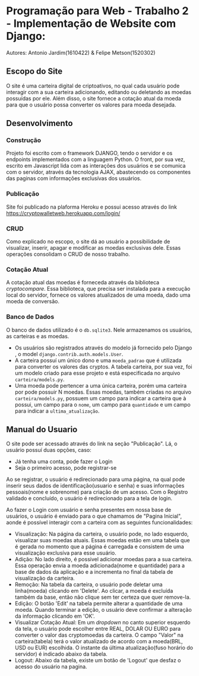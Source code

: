 # Programação para Web - Trabalho 2 - Implementação de Website com Django:

Autores: Antonio Jardim(1610422) & Felipe Metson(1520302)	

## Escopo do Site
O site é uma carteira digital de criptoativos, no qual cada usuário pode interagir com a sua carteira adicionando, editando ou deletando as moedas possuídas por ele. Além disso, o site fornece a cotação atual da moeda para que o usuário possa converter os valores para moeda desejada.

## Desenvolvimento
### Construção
Projeto foi escrito com o framework DJANGO, tendo o servidor e os endpoints implementados com a linguagem Python. O front, por sua vez, escrito em Javascript lida com as interações dos usuários e se comunica com o servidor, através da tecnologia AJAX, abastecendo os componentes das paginas com informações exclusívas dos usuários.

### Publicação
Site foi publicado na plaforma Heroku e possui acesso através do link https://cryptowalletweb.herokuapp.com/login/

### CRUD
Como explicado no escopo, o site dá ao usuário a possibilidade de visualizar, inserir, apagar e modificar as moedas exclusivas dele. Essas operações consolidam o CRUD de nosso trabalho.

### Cotação Atual
A cotação atual das moedas é forneceda através da biblioteca *cryptocompare*. Essa biblioteca, que precisa ser instalada para a execução local do servidor, fornece os valores atualizados de uma moeda, dado uma moeda de conversão.

### Banco de Dados
O banco de dados utilizado é o `db.sqlite3`. Nele armazenamos os usuários, as carteiras e as moedas. 

- Os usuários são registrados através do modelo já fornecido pelo Django , o model `django.contrib.auth.models.User`.
- A carteira possuí um único dono e uma `moeda_padrao` que é utilizada para converter os valores das cryptos. A tabela carteira, por sua vez, foi um modelo criado para esse projeto e está especificada no arquivo `carteira/models.py`.
- Uma moeda pode pertencer a uma única carteira, porém uma carteira por pode possuir N moedas. Essas moedas, também criadas no arquivo `carteira/models.py`, possuem um campo para indicar a carteira que à possui, um campo para o `nome`, um campo para `quantidade` e um campo para indicar a `ultima_atualização`.

## Manual do Usuario
O site pode ser acessado através do link na seção "Publicação". Lá, o usuário possuí duas opções, caso:
- Já tenha uma conta, pode fazer o Login
- Seja o primeiro acesso, pode registrar-se

Ao se registrar, o usuário é redirecionado para uma página, na qual pode inserir seus dados de identificação(usuario e senha) e suas informações pessoais(nome e sobrenome) para criação de um acesso. Com o Registro validado e concluído, o usuário é redirecionado para a tela de login.

Ao fazer o Login com usuário e senha presentes em nossa base de usuários, o usuário é enviado para o que chamamos de "Pagina Inicial", aonde é possível interagir com a carteira com as seguintes funcionalidades: 
- Visualização: Na página da carteira, o usuário pode, no lado esquerdo, visualizar suas moedas atuais. Essas moedas estão em uma tabela que é gerada no momento que a página é carregada e consistem de uma visualização exclusíva para esse usuário.
- Adição: No lado direito, é possivel adicionar moedas para a sua carteira. Essa operação envia a moeda adicionada(nome e quantidade) para a base de dados da aplicação e a incrementa no final da tabela de visualização da carteira.
- Remoção: Na tabela da carteira, o usuário pode deletar uma linha(moeda) clicando em 'Delete'. Ao clicar, a moeda é excluída também da base, então não clique sem ter certeza que quer remove-la.
- Edição: O botão 'Edit' na tabela permite alterar a quantidade de uma moeda. Quando terminar a edição, o usuário deve confirmar a alteração da informação clicando em 'OK'.
- Visualizar Cotação Atual: Em um *dropdown* no canto superior esquerdo da tela, o usuário pode escolher entre REAL, DOLAR OU EURO para converter o valor das cryptomoedas da carteira. O campo "Valor" na carteira(tabela) terá o valor atualizado de acordo com a moeda(BRL, USD ou EUR) escolhida. O instante da última atualização(fuso horário do servidor) é indicado abaixo da tabela.
- Logout: Abaixo da tabela, existe um botão de 'Logout' que desfaz o acesso do usuário na pagina.
